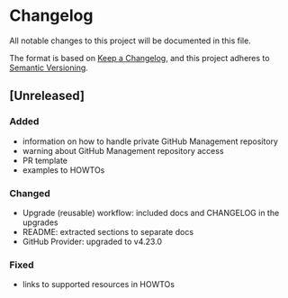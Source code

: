 # Changelog
All notable changes to this project will be documented in this file.

The format is based on [Keep a Changelog](https://keepachangelog.com/en/1.0.0/),
and this project adheres to [Semantic Versioning](https://semver.org/spec/v2.0.0.html).

## [Unreleased]
### Added
- information on how to handle private GitHub Management repository
- warning about GitHub Management repository access
- PR template
- examples to HOWTOs

### Changed
- Upgrade (reusable) workflow: included docs and CHANGELOG in the upgrades
- README: extracted sections to separate docs
- GitHub Provider: upgraded to v4.23.0

### Fixed
- links to supported resources in HOWTOs
